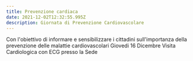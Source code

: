 ```yaml
---
title: Prevenzione cardiaca
date: 2021-12-02T12:32:55.995Z
description: Giornata di Prevenzione Cardiovascolare
---
```

Con l'obiettivo di informare e sensibilizzare i cittadini sull'importanza della prevenzione delle malattie cardiovascolari Giovedi 16 Dicembre Visita Cardiologica con ECG  presso la Sede 